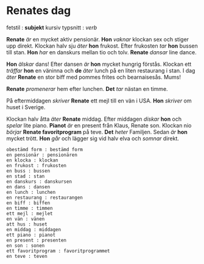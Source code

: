 # Renates dag

fetstil : **subjekt**
kursiv typsnitt : *verb*

**Renate** *är* en mycket aktiv pensionär. **Hon** *vaknar* klockan sex och stiger upp direkt.
Klockan halv sju *äter* **hon** frukost. Efter frukosten *tar* **hon** bussen till stan.
**Hon** *har* en danskurs mellan tio och tolv. **Renate** *dansar* line dance.

 **Hon** *älskar* dans! Efter dansen *är* **hon** mycket hungrig förstås. Klockan ett *träffar*
**hon** en väninna och **de** *äter* lunch på en liten restaurang i stan. I dag *äter* **Renate**
en stor biff med pommes frites och bearnaisesås. Mums!

 **Renate** *promenerar* hem efter lunchen. **Det** *tar* nästan en timme.

 På eftermiddagen *skriver* **Renate** ett mejl till en vän i USA. **Hon** *skriver* om huset
i Sverige.

 Klockan halv åtta *äter* **Renate** middag. Efter middagen *diskar* **hon** och *spelar* lite
piano. **Pianot** *är* en present från Klaus, Renate son. Klockan nio *börjar* **Renate
favoritprogram** på teve. **Det** *heter* Familjen. Sedan *är* **hon** mycket trött. **Hon** *går* och
lägger sig vid halv elva och *somnar* direkt.

```
obestämd form : bestämd form
en pensionär : pensionären
en klocka : klockan
en frukost : frukosten
en buss : bussen
en stad : stan
en danskurs : danskursen
en dans : dansen
en lunch : lunchen
en restaurang : restaurangen
en biff : biffen
en timme : timmen
ett mejl : mejlet
en vän : vänen
att hus : huset
en middag : middagen
ett piano : pianot
en present : presenten
en son : sonen
ett favoritprogram : favoritprogrammet
en teve : teven
```
